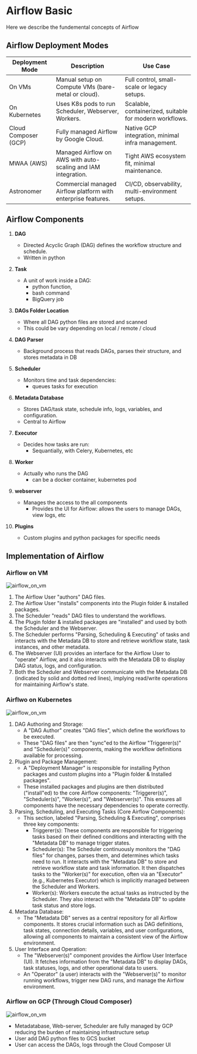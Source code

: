 # Airflow Basic

Here we describe the fundemental concepts of Airflow

## Airflow Deployment Modes

| Deployment Mode     | Description                                              | Use Case                                                   |
|---------------------|----------------------------------------------------------|------------------------------------------------------------|
| On VMs              | Manual setup on Compute VMs (bare-metal or cloud).        | Full control, small-scale or legacy setups.                |
| On Kubernetes       | Uses K8s pods to run Scheduler, Webserver, Workers.       | Scalable, containerized, suitable for modern workflows.    |
| Cloud Composer (GCP)| Fully managed Airflow by Google Cloud.                    | Native GCP integration, minimal infra management.          |
| MWAA (AWS)          | Managed Airflow on AWS with auto-scaling and IAM integration. | Tight AWS ecosystem fit, minimal maintenance.              |
| Astronomer          | Commercial managed Airflow platform with enterprise features. | CI/CD, observability, multi-environment setups.            |

## Airflow Components

1. **DAG**

    - Directed Acyclic Graph (DAG) defines the workflow structure and schedule.
    - Written in python

2. **Task**

    - A unit of work inside a DAG:
        - python function,
        - bash command
        - BigQuery job

3. **DAGs Folder Location**

    - Where all DAG python files are stored and scanned
    - This could be vary depending on local / remote / cloud

4. **DAG Parser**

    - Background process that reads DAGs, parses their structure, and stores metadata in DB

5. **Scheduler**

    - Monitors time and task dependencies:
        - queues tasks for execution

6. **Metadata Database**

    - Stores DAG/task state, schedule info, logs, variables, and configuration.
    - Central to Airflow

7. **Executor**

    - Decides how tasks are run:
        - Sequantially, with Celery, Kubernetes, etc

8. **Worker**

    - Actually who runs the DAG
        - can be a docker container, kubernetes pod

9. **webserver**

    - Manages the access to the all components
        - Provides the UI for Airflow: allows the users to manage DAGs, view logs, etc

10. **Plugins**

    - Custom plugins and python packages for specific needs


## Implementation of Airflow

### Airflow on VM

![airflow_on_vm](/tools/airflow/1-intro/assets/airflow_on_vm.png)

1. The Airflow User "authors" DAG files.
2. The Airflow User "installs" components into the Plugin folder & installed packages.
3. The Scheduler "reads" DAG files to understand the workflows.
4. The Plugin folder & installed packages are "installed" and used by both the Scheduler and the Webserver.
5. The Scheduler performs "Parsing, Scheduling & Executing" of tasks and interacts with the Metadata DB to store and retrieve workflow state, task instances, and other metadata.
6. The Webserver (UI) provides an interface for the Airflow User to "operate" Airflow, and it also interacts with the Metadata DB to display DAG status, logs, and configuration.
7. Both the Scheduler and Webserver communicate with the Metadata DB (indicated by solid and dotted red lines), implying read/write operations for maintaining Airflow's state.

### Airflwo on Kubernetes

![airflow_on_vm](/tools/airflow/1-intro/assets/airflow_on_kubernetes.png)

1. DAG Authoring and Storage:
    - A "DAG Author" creates "DAG files", which define the workflows to be executed.
    - These "DAG files" are then "sync"ed to the Airflow "Triggerer(s)" and "Scheduler(s)" components, making the workflow definitions available for processing.
2. Plugin and Package Management:
    - A "Deployment Manager" is responsible for installing Python packages and custom plugins into a "Plugin folder & Installed packages".
    - These installed packages and plugins are then distributed ("install"ed) to the core Airflow components: "Triggerer(s)", "Scheduler(s)", "Worker(s)", and "Webserver(s)". This ensures all components have the necessary dependencies to operate correctly.
3. Parsing, Scheduling, and Executing Tasks (Core Airflow Components):
    - This section, labeled "Parsing, Scheduling & Executing", comprises three key components:
        - Triggerer(s): These components are responsible for triggering tasks based on their defined conditions and interacting with the "Metadata DB" to manage trigger states.
        - Scheduler(s): The Scheduler continuously monitors the "DAG files" for changes, parses them, and determines which tasks need to run. It interacts with the "Metadata DB" to store and retrieve workflow state and task information. It then dispatches tasks to the "Worker(s)" for execution, often via an "Executor" (e.g., Kubernetes Executor) which is implicitly managed between the Scheduler and Workers.
        - Worker(s): Workers execute the actual tasks as instructed by the Scheduler. They also interact with the "Metadata DB" to update task status and store logs.
4. Metadata Database:
    - The "Metadata DB" serves as a central repository for all Airflow components. It stores crucial information such as DAG definitions, task states, connection details, variables, and user configurations, allowing all components to maintain a consistent view of the Airflow environment.
5. User Interface and Operation:
     - The "Webserver(s)" component provides the Airflow User Interface (UI). It fetches information from the "Metadata DB" to display DAGs, task statuses, logs, and other operational data to users.
    - An "Operator" (a user) interacts with the "Webserver(s)" to monitor running workflows, trigger new DAG runs, and manage the Airflow environment.

### Airflow on GCP (Through Cloud Composer)

![airflow_on_vm](/tools/airflow/1-intro/assets/airflow_on_gcp.png)

- Metadatabase, Web-server, Scheduler are fully managed by GCP reducing the burden of maintaining infrastructure setup
- User add DAG python files to GCS bucket
- User can access the DAGs, logs through the Cloud Composer UI